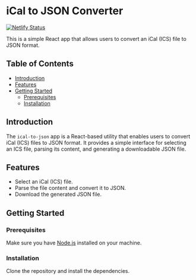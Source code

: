 # iCal to JSON Converter

[![Netlify Status](https://api.netlify.com/api/v1/badges/471754c7-082d-497f-8fb1-ef4365c7fc63/deploy-status)](https://app.netlify.com/sites/tubular-daffodil-f8202a/deploys)

This is a simple React app that allows users to convert an iCal (ICS) file to JSON format.

## Table of Contents
- [Introduction](#introduction)
- [Features](#features)
- [Getting Started](#getting-started)
  - [Prerequisites](#prerequisites)
  - [Installation](#installation)

## Introduction

The `ical-to-json` app is a React-based utility that enables users to convert iCal (ICS) files to JSON format. It provides a simple interface for selecting an ICS file, parsing its content, and generating a downloadable JSON file.

## Features

- Select an iCal (ICS) file.
- Parse the file content and convert it to JSON.
- Download the generated JSON file.

## Getting Started

### Prerequisites

Make sure you have [Node.js](https://nodejs.org/) installed on your machine.

### Installation

Clone the repository and install the dependencies.


